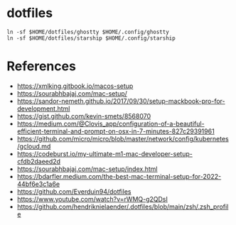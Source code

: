 # dotfiles

```
ln -sf $HOME/dotfiles/ghostty $HOME/.config/ghostty
ln -sf $HOME/dotfiles/starship $HOME/.config/starship
```

# References

- https://xmlking.gitbook.io/macos-setup
- https://sourabhbajaj.com/mac-setup/
- https://sandor-nemeth.github.io/2017/09/30/setup-mackbook-pro-for-development.html
- https://gist.github.com/kevin-smets/8568070
- https://medium.com/@Clovis_app/configuration-of-a-beautiful-efficient-terminal-and-prompt-on-osx-in-7-minutes-827c29391961
- https://github.com/micro/micro/blob/master/network/config/kubernetes/gcloud.md
- https://codeburst.io/my-ultimate-m1-mac-developer-setup-cfdb2daeed2d
- https://sourabhbajaj.com/mac-setup/index.html
- https://bdarfler.medium.com/the-best-mac-terminal-setup-for-2022-44bf6e3c1a6e
- https://github.com/Everduin94/dotfiles
- https://www.youtube.com/watch?v=rWMQ-g2QDsI
- https://github.com/hendriknielaender/.dotfiles/blob/main/zsh/.zsh_profile